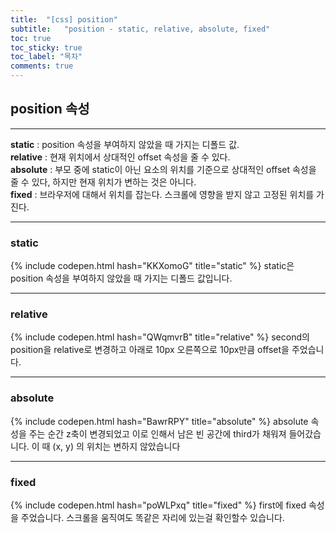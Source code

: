 ```yaml
---
title:  "[css] position"
subtitle:   "position - static, relative, absolute, fixed"
toc: true
toc_sticky: true
toc_label: "목차"
comments: true
---
```


## position 속성
---
__static__ : position 속성을 부여하지 않았을 때 가지는 디폴드 값.  
__relative__ : 현재 위치에서 상대적인 offset 속성을 줄 수 있다.  
__absolute__ : 부모 중에 static이 아닌 요소의 위치를 기준으로 상대적인 offset 속성을 줄 수 있다, 하지만 현재 위치가 변하는 것은 아니다.  
__fixed__ : 브라우저에 대해서 위치를 잡는다. 스크롤에 영향을 받지 않고 고정된 위치를 가진다.  

---
### static
{% include codepen.html hash="KKXomoG" title="static" %}
static은 position 속성을 부여하지 않았을 때 가지는 디폴드 값입니다.

---
### relative
{% include codepen.html hash="QWqmvrB" title="relative" %}
second의 position을 relative로 변경하고 아래로 10px 오른쪽으로 10px만큼 offset을 주었습니다.

---
### absolute
{% include codepen.html hash="BawrRPY" title="absolute" %}
absolute 속성을 주는 순간 z축이 변경되었고 이로 인해서 남은 빈 공간에 third가 채워져 들어갔습니다. 이 때 (x, y) 의 위치는 변하지 않았습니다

---
### fixed
{% include codepen.html hash="poWLPxq" title="fixed" %}
first에 fixed 속성을 주었습니다. 스크롤을 움직여도 똑같은 자리에 있는걸 확인할수 있습니다.



